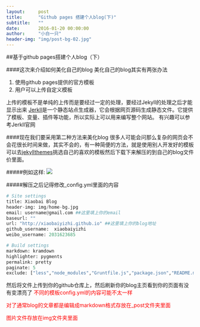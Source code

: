 ```yaml
---
layout:     post
title:      "Github pages 搭建个人blog(下)"
subtitle:   ""
date:       2016-01-20 00:00:00
author:     "小白一只"
header-img: "img/post-bg-02.jpg"
---
```



##基于github pages搭建个人blog（下）

####这次来介绍如何美化自己的blog
美化自己的blog其实有两张办法
1. 使用github pages提供的官方模板
1. 用户可以上传自定义模板

  上传的模板不是单纯的上传而是要经过一定的处理，要经过Jekyll的处理之后才能显示出来
[Jerkll](http://jekyllrb.com/ "Jerkll")是一个静态站点生成器，它会根据网页源码生成静态文件。它提供了模板、变量、插件等功能，所以实际上可以用来编写整个网站。 有兴趣可以参考Jerkll官网

####现在我们要采用第二种方法来美化blog
很多人可能会问那么复杂的网页会不会花很长时间来做，其实不会的，有一种简便的方法，就是使用别人开发好的模板
可以去[jekyllthemes](http://jekyllthemes.org/ "jekyllthemes")挑选自己的喜欢的模板然后下载下来解压的到自己的blog文件价里面。

#####例如这样:
![](https://raw.githubusercontent.com/xiaobaiyizhi/xiaobaiyizhi.github.io/master/img/create-firstblog/filefoler.png)

#####解压之后记得修改_config.yml里面的内容
```python
# Site settings
title: Xiaobai Blog
header-img: img/home-bg.jpg
email: username@gmail.com ##这里填上你的email
baseurl: ""
url: "http://xiaobaiyizhi.github.io" ##这里填上你的blog地址
github_username:  xiaobaiyizhi  
weibo_username: 2031623685

# Build settings
markdown: kramdown
highlighter: pygments
permalink: pretty
paginate: 5
exclude: ["less","node_modules","Gruntfile.js","package.json","README.md"]
```

然后将文件上传到你的github仓库上，然后刷新你的blog主页看到你的页面有没有变漂亮了
<font color=red>
不同的模板config.yml的内容可能不太一样

对了通常blog的文章都是编辑成markdown格式存放在_post文件夹里面

图片文件存放在img文件夹里面
</font>